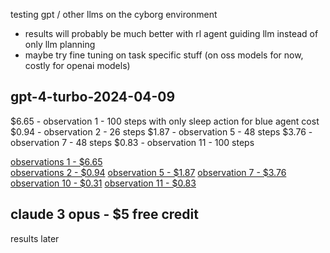 testing gpt / other llms on the cyborg environment

- results will probably be much better with rl agent guiding llm instead of only llm planning
- maybe try fine tuning on task specific stuff (on oss models for now, costly for openai models)

## gpt-4-turbo-2024-04-09

$6.65 - observation 1 - 100 steps with only sleep action for blue agent cost
$0.94 - observation 2 - 26 steps
$1.87 - observation 5 - 48 steps 
$3.76 - observation 7 - 48 steps
$0.83 - observation 11 - 100 steps

[observations 1 - $6.65](observations/observations-1.txt)  
[observations 2 - $0.94](observations/observations-20240413175508.txt)
[observation 5 - $1.87](observations/observations-20240413192821.txt)
[observation 7 - $3.76](observations/observations-20240413221357.txt)
[observation 10 - $0.31](observations/observations-20240413233916)
[observation 11 - $0.83](observations/observations-20240413235343.txt)

## claude 3 opus - $5 free credit 
results later